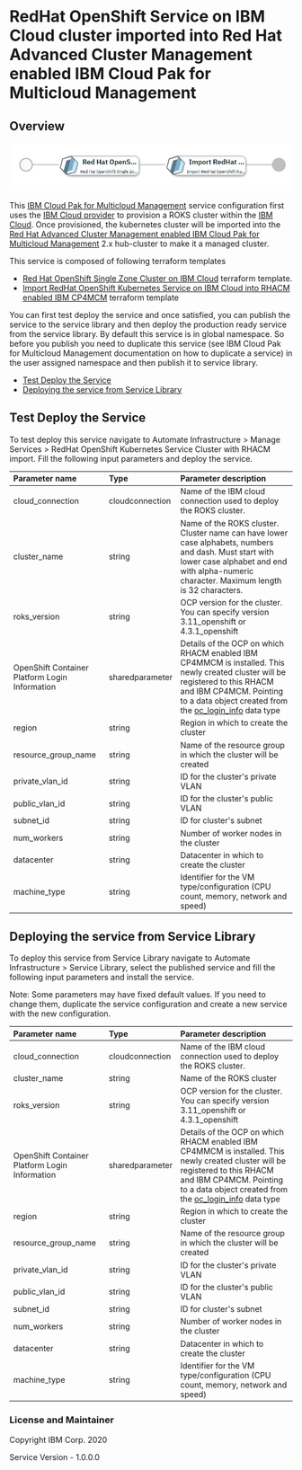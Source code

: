 # RedHat OpenShift Service on IBM Cloud cluster imported into Red Hat Advanced Cluster Management enabled IBM Cloud Pak for Multicloud Management

## Overview
![alt text](./MCMonROKS.jpg)

This [IBM Cloud Pak for Multicloud Management](https://www.ibm.com/support/knowledgecenter/SSFC4F/product_welcome_cloud_pak.html) service configuration first uses the [IBM Cloud provider](https://cloud.ibm.com/docs/terraform?topic=terraform-tf-provider) to provision a ROKS cluster within the [IBM Cloud](https://www.ibm.com/cloud/openshift). Once provisioned, the kubernetes cluster will be imported into the [Red Hat Advanced Cluster Management enabled IBM Cloud Pak for Multicloud Management](https://www.ibm.com/support/knowledgecenter/SSFC4F/product_welcome_cloud_pak.html) 2.x hub-cluster to make it a managed cluster.

This service is composed of following terraform templates

- [Red Hat OpenShift Single Zone Cluster on IBM Cloud](https://github.com/IBM-CAMHub-Open/template_ibm_roks/tree/1.0) terraform template.
- [Import RedHat OpenShift Kubernetes Service on IBM Cloud into RHACM enabled IBM CP4MCM](https://github.com/IBM-CAMHub-Open/template_import_rhacm/tree/5.1.0/terraform12/ROKS/mcm-klusterlet) terraform template 


You can first test deploy the service and once satisfied, you can publish the service to the service library and then deploy the production ready service from the service library. 
By default this service is in global namespace. So before you publish you need to duplicate this service (see IBM Cloud Pak for Multicloud Management documentation on how to duplicate a service) in the user assigned namespace and then publish it to service library.

* [Test Deploy the Service](#test-deploy-the-service)
* [Deploying the service from Service Library](#deploying-the-service-from-service-library)

## Test Deploy the Service

To test deploy this service navigate to Automate Infrastructure > Manage Services >  RedHat OpenShift Kubernetes Service Cluster with RHACM import. Fill the following input parameters and deploy the service.


| Parameter name                  | Type            | Parameter description |
| :---                            | :---            | :---        |
| cloud_connection                | cloudconnection | Name of the IBM cloud connection used to deploy the ROKS cluster. |
| cluster_name                    | string          | Name of the ROKS cluster. Cluster name can have lower case alphabets, numbers and dash. Must start with lower case alphabet and end with alpha-numeric character. Maximum length is 32 characters. |
| roks_version                    | string          | OCP version for the cluster. You can specify version 3.11_openshift or 4.3.1_openshift
| OpenShift Container Platform Login Information     | sharedparameter | Details of the OCP on which RHACM enabled IBM CP4MMCM is installed. This newly created cluster will be registered to this RHACM and IBM CP4MCM. Pointing to a data object created from the [oc_login_info](https://github.com/IBM-CAMHub-Open/template_import_rhacm/blob/5.1.0/terraform12/datatypes/ocp.json) data type| |
| region                          | string          | Region in which to create the cluster |
| resource\_group\_name           | string          | Name of the resource group in which the cluster will be created |
| private\_vlan\_id               | string          | ID for the cluster's private VLAN |
| public\_vlan\_id                | string          | ID for the cluster's public VLAN |
| subnet_id                       | string          | ID for cluster's subnet |
| num_workers                     | string          | Number of worker nodes in the cluster |
| datacenter                      | string          | Datacenter in which to create the cluster |
| machine_type                    | string          | Identifier for the VM type/configuration (CPU count, memory, network and speed) |


## Deploying the service from Service Library

To deploy this service from Service Library navigate to Automate Infrastructure > Service Library, select the published service and fill the following input parameters and install the service.

Note: Some parameters may have fixed default values. If you need to change them, duplicate the service configuration and create a new service with the new configuration. 

| Parameter name                  | Type            | Parameter description |
| :---                            | :---            | :---        |
| cloud_connection                | cloudconnection | Name of the IBM cloud connection used to deploy the ROKS cluster. |
| cluster_name                    | string          | Name of the ROKS cluster |
| roks_version                    | string          | OCP version for the cluster. You can specify version 3.11_openshift or 4.3.1_openshift
| OpenShift Container Platform Login Information     | sharedparameter | Details of the OCP on which RHACM enabled IBM CP4MMCM is installed. This newly created cluster will be registered to this RHACM and IBM CP4MCM. Pointing to a data object created from the [oc_login_info](https://github.com/IBM-CAMHub-Open/template_import_rhacm/blob/5.1.0/terraform12/datatypes/ocp.json) data type| |
| region                          | string          | Region in which to create the cluster |
| resource\_group\_name           | string          | Name of the resource group in which the cluster will be created |
| private\_vlan\_id               | string          | ID for the cluster's private VLAN |
| public\_vlan\_id                | string          | ID for the cluster's public VLAN |
| subnet_id                       | string          | ID for cluster's subnet |
| num_workers                     | string          | Number of worker nodes in the cluster |
| datacenter                      | string          | Datacenter in which to create the cluster |
| machine_type                    | string          | Identifier for the VM type/configuration (CPU count, memory, network and speed) |


### License and Maintainer

Copyright IBM Corp. 2020

Service Version - 1.0.0.0
 